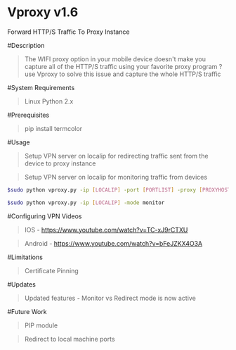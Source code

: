 # Vproxy v1.6
Forward HTTP/S Traffic To Proxy Instance

#Description
>The WIFI proxy option in your mobile device doesn't make you capture all of the HTTP/S traffic using your favorite proxy program ?
use Vproxy to solve this issue and capture the whole HTTP/S traffic

#System Requirements
>Linux
>Python 2.x

#Prerequisites
>pip install termcolor

#Usage
>Setup VPN server on localip for redirecting traffic sent from the device to proxy instance

>Setup VPN server on localip for monitoring traffic from devices 

```sh
$sudo python vproxy.py -ip [LOCALIP] -port [PORTLIST] -proxy [PROXYHOST:PROXYPORT]-mode redirect
```

```sh
$sudo python vproxy.py -ip [LOCALIP] -mode monitor
```

#Configuring VPN Videos
> IOS - https://www.youtube.com/watch?v=TC-xJ9rCTXU

> Android - https://www.youtube.com/watch?v=bFeJZKX4O3A

#Limitations
>Certificate Pinning

#Updates
>Updated features - Monitor vs Redirect mode is now active

#Future Work
>PIP module

>Redirect to local machine ports
